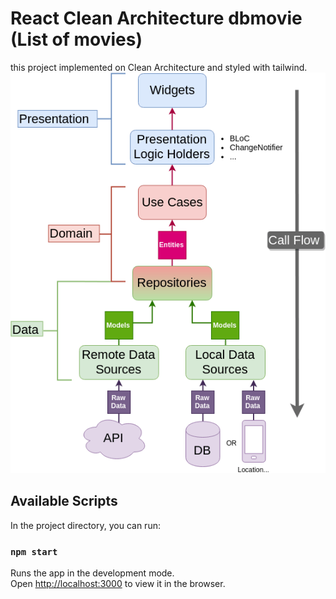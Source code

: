 # React Clean Architecture dbmovie (List of movies)

this project implemented on Clean Architecture and styled with tailwind.
![alt text](clean.webp)
## Available Scripts

In the project directory, you can run:

### `npm start`

Runs the app in the development mode.\
Open [http://localhost:3000](http://localhost:3000) to view it in the browser.
